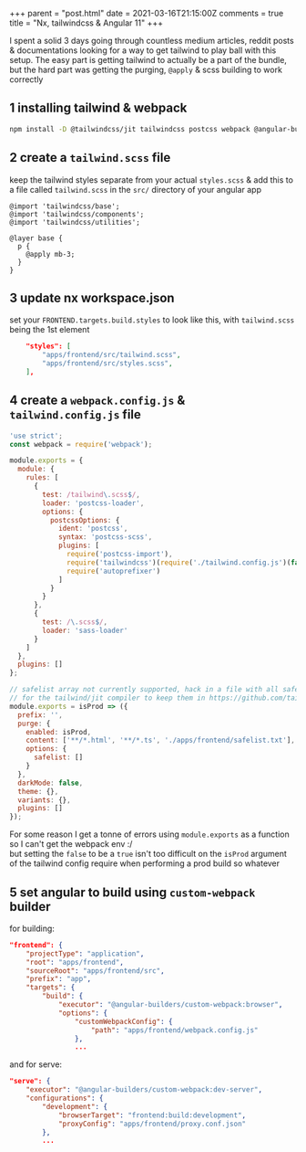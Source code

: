 +++
parent = "post.html"
date = 2021-03-16T21:15:00Z
comments = true
title = "Nx, tailwindcss & Angular 11"
+++

I spent a solid 3 days going through countless medium articles, reddit posts & documentations looking for a way to get tailwind to play ball with this setup. The easy part is getting tailwind to actually be a part of the bundle, but the hard part was getting the purging, `@apply` & scss building to work correctly

## __1__ installing tailwind & webpack

```sh
npm install -D @tailwindcss/jit tailwindcss postcss webpack @angular-builders/custom-webpack --force
```

## __2__ create a `tailwind.scss` file

keep the tailwind styles separate from your actual `styles.scss` & add this to a file called `tailwind.scss` in the `src/` directory of your angular app

```
@import 'tailwindcss/base';
@import 'tailwindcss/components';
@import 'tailwindcss/utilities';

@layer base {
  p {
    @apply mb-3;
  }
}
```

## __3__ update nx workspace.json

set your `FRONTEND.targets.build.styles` to look like this, with `tailwind.scss` being the 1st element

```json
	"styles": [
		"apps/frontend/src/tailwind.scss",
		"apps/frontend/src/styles.scss",
	],
```

## __4__ create a `webpack.config.js` & `tailwind.config.js` file

```js
'use strict';
const webpack = require('webpack');

module.exports = {
  module: { 
    rules: [
      {
        test: /tailwind\.scss$/,
        loader: 'postcss-loader',
        options: {
          postcssOptions: {
            ident: 'postcss',
            syntax: 'postcss-scss',
            plugins: [
              require('postcss-import'),
              require('tailwindcss')(require('./tailwind.config.js')(false)),
              require('autoprefixer')
            ]
          }
        }
      },
      {
        test: /\.scss$/,
        loader: 'sass-loader'
      }
    ]
  },
  plugins: []
};
```

```js
// safelist array not currently supported, hack in a file with all safelisted classes
// for the tailwind/jit compiler to keep them in https://github.com/tailwindlabs/tailwindcss-jit/issues/32
module.exports = isProd => ({
  prefix: '',
  purge: {
    enabled: isProd,
    content: ['**/*.html', '**/*.ts', './apps/frontend/safelist.txt'],
    options: {
      safelist: []
    }
  },
  darkMode: false,
  theme: {},
  variants: {},
  plugins: []
});
```

For some reason I get a tonne of errors using `module.exports` as a function so I can't get the webpack env :/  
but setting the `false` to be a `true` isn't too difficult on the `isProd` argument of the tailwind config require when performing a prod build so whatever

## __5__ set angular to build using `custom-webpack` builder


for building:

```json
"frontend": {
	"projectType": "application",
	"root": "apps/frontend",
	"sourceRoot": "apps/frontend/src",
	"prefix": "app",
	"targets": {
		"build": {
			"executor": "@angular-builders/custom-webpack:browser",
			"options": {
				"customWebpackConfig": {
					"path": "apps/frontend/webpack.config.js"
				},
				...
```

and for serve:

```json
"serve": {
	"executor": "@angular-builders/custom-webpack:dev-server",
	"configurations": {
		"development": {
			"browserTarget": "frontend:build:development",
			"proxyConfig": "apps/frontend/proxy.conf.json"
		},
		...
```

